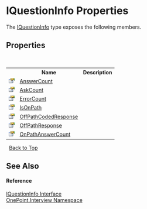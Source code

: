 # IQuestionInfo Properties
 

The <a href="T_OnePoint_Interview_IQuestionInfo">IQuestionInfo</a> type exposes the following members.


## Properties
&nbsp;<table><tr><th></th><th>Name</th><th>Description</th></tr><tr><td>![Public property](media/pubproperty.gif "Public property")</td><td><a href="P_OnePoint_Interview_IQuestionInfo_AnswerCount">AnswerCount</a></td><td /></tr><tr><td>![Public property](media/pubproperty.gif "Public property")</td><td><a href="P_OnePoint_Interview_IQuestionInfo_AskCount">AskCount</a></td><td /></tr><tr><td>![Public property](media/pubproperty.gif "Public property")</td><td><a href="P_OnePoint_Interview_IQuestionInfo_ErrorCount">ErrorCount</a></td><td /></tr><tr><td>![Public property](media/pubproperty.gif "Public property")</td><td><a href="P_OnePoint_Interview_IQuestionInfo_IsOnPath">IsOnPath</a></td><td /></tr><tr><td>![Public property](media/pubproperty.gif "Public property")</td><td><a href="P_OnePoint_Interview_IQuestionInfo_OffPathCodedResponse">OffPathCodedResponse</a></td><td /></tr><tr><td>![Public property](media/pubproperty.gif "Public property")</td><td><a href="P_OnePoint_Interview_IQuestionInfo_OffPathResponse">OffPathResponse</a></td><td /></tr><tr><td>![Public property](media/pubproperty.gif "Public property")</td><td><a href="P_OnePoint_Interview_IQuestionInfo_OnPathAnswerCount">OnPathAnswerCount</a></td><td /></tr></table>&nbsp;
<a href="#iquestioninfo-properties">Back to Top</a>

## See Also


#### Reference
<a href="T_OnePoint_Interview_IQuestionInfo">IQuestionInfo Interface</a><br /><a href="N_OnePoint_Interview">OnePoint.Interview Namespace</a><br />